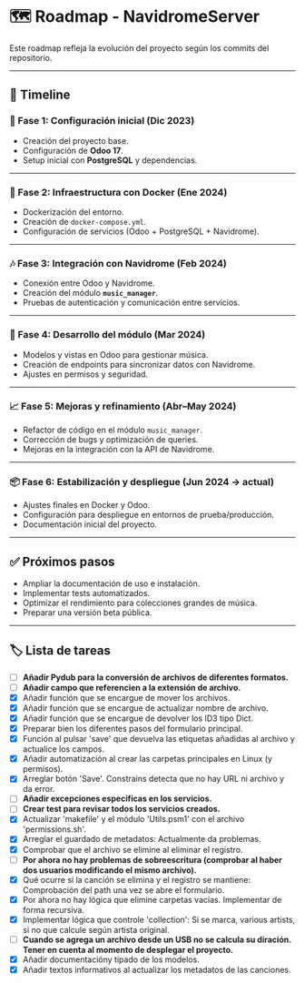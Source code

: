 # 🗺️ Roadmap - NavidromeServer

Este roadmap refleja la evolución del proyecto según los commits del repositorio.

---

## 📅 Timeline

### 🚀 Fase 1: Configuración inicial (Dic 2023)
- Creación del proyecto base.
- Configuración de **Odoo 17**.
- Setup inicial con **PostgreSQL** y dependencias.

---

### 🐳 Fase 2: Infraestructura con Docker (Ene 2024)
- Dockerización del entorno.
- Creación de `docker-compose.yml`.
- Configuración de servicios (Odoo + PostgreSQL + Navidrome).

---

### 🎶 Fase 3: Integración con Navidrome (Feb 2024)
- Conexión entre Odoo y Navidrome.
- Creación del módulo **`music_manager`**.
- Pruebas de autenticación y comunicación entre servicios.

---

### 🔧 Fase 4: Desarrollo del módulo (Mar 2024)
- Modelos y vistas en Odoo para gestionar música.
- Creación de endpoints para sincronizar datos con Navidrome.
- Ajustes en permisos y seguridad.

---

### 📈 Fase 5: Mejoras y refinamiento (Abr–May 2024)
- Refactor de código en el módulo `music_manager`.
- Corrección de bugs y optimización de queries.
- Mejoras en la integración con la API de Navidrome.

---

### 📦 Fase 6: Estabilización y despliegue (Jun 2024 → actual)
- Ajustes finales en Docker y Odoo.
- Configuración para despliegue en entornos de prueba/producción.
- Documentación inicial del proyecto.

---

## ✅ Próximos pasos
- Ampliar la documentación de uso e instalación.
- Implementar tests automatizados.
- Optimizar el rendimiento para colecciones grandes de música.
- Preparar una versión beta pública.

---

## 🏷️ Lista de tareas

 - [ ] **Añadir Pydub para la conversión de archivos de diferentes formatos.**
 - [ ] **Añadir campo que referencien a la extensión de archivo.**
 - [x] Añadir función que se encargue de mover los archivos.
 - [x] Añadir función que se encargue de actualizar nombre de archivo.
 - [x] Añadir función que se encargue de devolver los ID3 tipo Dict.
 - [x] Preparar bien los diferentes pasos del formulario principal.
 - [x] Función al pulsar 'save' que devuelva las etiquetas añadidas al archivo y actualice los campos.
 - [x] Añadir automatización al crear las carpetas principales en Linux (y permisos).
 - [x] Arreglar botón 'Save'. Constrains detecta que no hay URL ni archivo y da error.
 - [ ] **Añadir excepciones específicas en los servicios.**
 - [ ] **Crear test para revisar todos los servicios creados.**
 - [x] Actualizar 'makefile' y el módulo 'Utils.psm1' con el archivo 'permissions.sh'.
 - [x] Arreglar el guardado de metadatos: Actualmente da problemas.
 - [x] Comprobar que el archivo se elimine al eliminar el registro.
 - [ ] **Por ahora no hay problemas de sobreescritura (comprobar al haber dos usuarios modificando el mismo archivo).**
 - [x] Qué ocurre si la canción se elimina y el registro se mantiene: Comprobación del path una vez se abre el formulario.
 - [x] Por ahora no hay lógica que elimine carpetas vacías. Implementar de forma recursiva.
 - [x] Implementar lógica que controle 'collection': Si se marca, various artists, si no que calcule según artista original.
 - [ ] **Cuando se agrega un archivo desde un USB no se calcula su diración. Tener en cuenta al momento de desplegar el proyecto.**
 - [x] Añadir documentacióny tipado de los modelos.
 - [x] Añadir textos informativos al actualizar los metadatos de las canciones.
